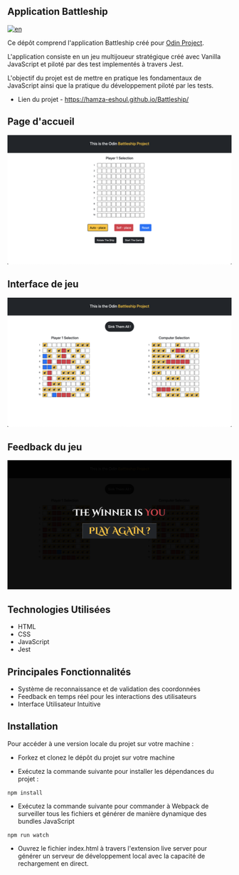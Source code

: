 ## Application Battleship

[![en](https://img.shields.io/badge/lang-en-red)](README.md)

Ce dépôt comprend l'application Battleship créé pour [Odin Project](https://www.theodinproject.com/lessons/node-path-javascript-battleship).

L'application consiste en un jeu multijoueur stratégique créé avec Vanilla JavaScript et piloté par des test implementés à travers Jest.

L'objectif du projet est de mettre en pratique les fondamentaux de JavaScript ainsi que la pratique du développement piloté par les tests.

- Lien du projet - https://hamza-eshoul.github.io/Battleship/

## Page d'accueil

![Homepage Screenshot](/screenshots//Homepage.png)

## Interface de jeu

![Game Interface Screenshot](/screenshots//Game-interface.png)

## Feedback du jeu

![Game Feedback Screenshot](/screenshots//Game-feedback.png)

## Technologies Utilisées

- HTML
- CSS
- JavaScript
- Jest

## Principales Fonctionnalités

- Système de reconnaissance et de validation des coordonnées
- Feedback en temps réel pour les interactions des utilisateurs
- Interface Utilisateur Intuitive

## Installation

Pour accéder à une version locale du projet sur votre machine :

- Forkez et clonez le dépôt du projet sur votre machine

- Exécutez la commande suivante pour installer les dépendances du projet :

```
npm install
```

- Exécutez la commande suivante pour commander à Webpack de surveiller tous les fichiers et générer de manière dynamique des bundles JavaScript

```
npm run watch
```

- Ouvrez le fichier index.html à travers l'extension live server pour générer un serveur de développement local avec la capacité de rechargement en direct.
